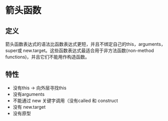 # 箭头函数

## 定义

箭头函数表达式的语法比函数表达式更短，并且不绑定自己的this，arguments，super或 new.target。这些函数表达式最适合用于非方法函数(non-method functions)，并且它们不能用作构造函数。

## 特性

- 没有this -> 向外层寻找this
- 没有arguments
- 不能通过 new 关键字调用（没有called 和 construct
- 没有 new.target
- 没有原型
